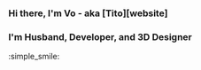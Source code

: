 ### Hi there, I'm Vo - aka [Tito][website]

### I'm Husband, Developer, and 3D Designer
:simple_smile:
